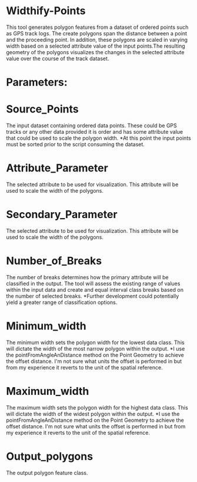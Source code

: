 # Widthify-Points
This tool generates polygon features from a dataset of ordered points such as GPS track logs. The create polygons span the distance between a point and the proceeding point. In addition, these polygons are scaled in varying width based on a selected attribute value of the input points.The resulting geometry of the polygons visualizes the changes in the selected attribute value over the course of the track dataset.

# Parameters:
# Source_Points
The input dataset containing ordered data points. These could be GPS tracks or any other data provided it is order and has some attribute value that could be used to scale the polygon width. *At this point the input points must be sorted prior to the script consuming the dataset.

# Attribute_Parameter
The selected attribute to be used for visualization. This attribute will be used to scale the width of the polygons.

# Secondary_Parameter
The selected attribute to be used for visualization. This attribute will be used to scale the width of the polygons.

# Number_of_Breaks
The number of breaks determines how the primary attribute will be classified in the output. The tool will assess the existing range of values within the input data and create and equal interval class breaks based on the number of selected breaks. *Further development could potentially yield a greater range of classification options.

# Minimum_width
The minimum width sets the polygon width for the lowest data class. This will dictate the width of the most narrow polygon within the output. *I use the pointFromAngleAnDistance method on the Point Geometry to achieve the offset distance. I'm not sure what units the offset is performed in but from my experience it reverts to the unit of the spatial reference.

# Maximum_width
The maximum width sets the polygon width for the highest data class. This will dictate the width of the widest polygon within the output. *I use the pointFromAngleAnDistance method on the Point Geometry to achieve the offset distance. I'm not sure what units the offset is performed in but from my experience it reverts to the unit of the spatial reference.

# Output_polygons
The output polygon feature class.
